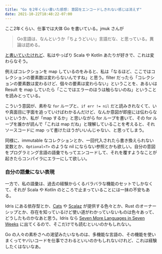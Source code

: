 ```yaml
---
title: "Go を2年くらい書いた感想: 意図をエンコードしきれない感じは消えず"
date: 2021-10-22T18:48:22-07:00
---
```

ここ2年くらい、仕事では大体 Go を書いている。jmuk さんが

> Go言語は、なんというか「ちょうどいい」言語だな、と思っている。異論は認める。

[と書いていたけれど](https://messagepassing.github.io/008-justright/04-jmuk/)、私はやっぱり Scala や Kotlin あたりが好きで、これは変わらなそう。

例えばコレクションを map しているのをみると、私は「なるほど、ここではコレクションの要素数は変わらないんですね」と思う。filter だったら「コレクションの要素数は変わるけど、個々の要素は変わらない」ということを、あるいは Result を map していたら「ここではエラーのほうは触らないのね」ということを読みとっている。

こういう意図が、素朴な `for` ループと、`if err != nil` だと読みきれなくて、いや真面目に字面を追っていけばわかるんだけど、なんか意図が即座には伝わらないというか、私が「map するか」と思いながら for ループを書いて、その for ループを誰かが読んで「これは map だね」と理解していることを考えると、それソースコードに map って書けたほうがいいんじゃない、と思ってしまう。

同様に、immutable なコレクションとか、一回代入されたら書き換えられない変数とか、`Optional<T>` のような nil にならない参照とかも欲しい。自分の意図をプログラミング言語の語彙でもってエンコードして、それを覆すようなことが起きたらコンパイラにエラーにして欲しい。

### 自分の語彙にない表現

一方で、私の語彙は、過去の経験からくるバラバラな機能のセットでしかなくて、それが Scala や Kotlin のところで止まっていることには一抹の不安もある。

Idris にある依存型とか、[Cats](https://typelevel.org/cats/) や [Scalaz](https://github.com/scalaz/scalaz) が提供する色々とか、Rust のオーナーシップとか、存在を知っているけど使い道がわかっていないものは色々あって、どうしたものかなあと思う。Idris なら [Seven More Languages in Seven Weeks](https://pragprog.com/titles/7lang/seven-more-languages-in-seven-weeks/) に出てくるので、そこだけでも読むといいのかもしれない。

Go の人々の素朴さへの渇望みたいなものは、多機能な言語の、その機能を使いまくってヤバいコードを仕事でさわるといいのかもしれないけれど、これは経験したくはないなあ。
